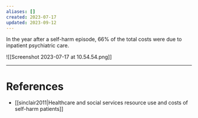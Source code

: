 ```yaml
---
aliases: []
created: 2023-07-17
updated: 2023-09-12
---
```

In the year after a self-harm episode, 66% of the total costs were due to inpatient psychiatric care.

![[Screenshot 2023-07-17 at 10.54.54.png]]

---
# References
* [[sinclair2011|Healthcare and social services resource use and costs of self-harm patients]]